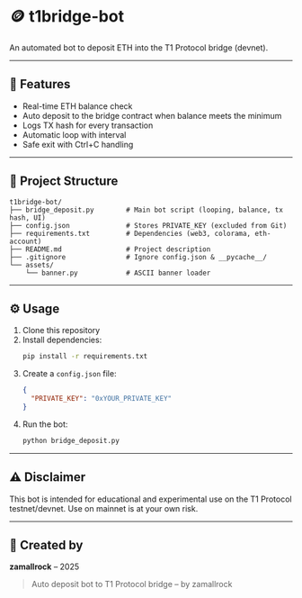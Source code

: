 # 🪙 t1bridge-bot

An automated bot to deposit ETH into the T1 Protocol bridge (devnet).

---

## 🚀 Features
- Real-time ETH balance check
- Auto deposit to the bridge contract when balance meets the minimum
- Logs TX hash for every transaction
- Automatic loop with interval
- Safe exit with Ctrl+C handling

---

## 📁 Project Structure
```
t1bridge-bot/
├── bridge_deposit.py        # Main bot script (looping, balance, tx hash, UI)
├── config.json              # Stores PRIVATE_KEY (excluded from Git)
├── requirements.txt         # Dependencies (web3, colorama, eth-account)
├── README.md                # Project description
├── .gitignore               # Ignore config.json & __pycache__/
└── assets/
    └── banner.py            # ASCII banner loader
```

---

## ⚙️ Usage
1. Clone this repository
2. Install dependencies:
   ```bash
   pip install -r requirements.txt
   ```
3. Create a `config.json` file:
   ```json
   {
     "PRIVATE_KEY": "0xYOUR_PRIVATE_KEY"
   }
   ```
4. Run the bot:
   ```bash
   python bridge_deposit.py
   ```

---

## ⚠️ Disclaimer
This bot is intended for educational and experimental use on the T1 Protocol testnet/devnet. Use on mainnet is at your own risk.

---

## 🧠 Created by
**zamallrock** – 2025

> Auto deposit bot to T1 Protocol bridge – by zamallrock

